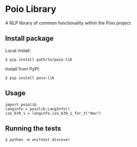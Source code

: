 # Poio Library

A NLP library of common functionality within the Poio project.

## Install package

Local install:

    $ pip install path/to/poio-lib

Install from PyPI:

    $ pip install poio-lib

## Usage

```
import poiolib
langinfo = poiolib.LangInfo()
iso_639_1 = langinfo.iso_639_1_for_3("deu")
```

## Running the tests

    $ python -m unittest discover
 
